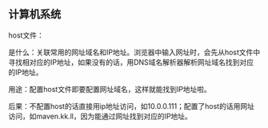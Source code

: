 ## 计算机系统

host文件：

是什么：关联常用的网址域名和IP地址。浏览器中输入网址时，会先从host文件中寻找相对应的IP地址，如果没有的话，用DNS域名解析器解析网址域名找到对应的IP地址。

用途：配置host文件即要配置网址域名，这样就能找到IP地址啦。

后果：不配置host的话直接用ip地址访问，如10.0.0.111；配置了host的话用网址访问，如maven.kk.ll，因为能通过网址找到对应的IP地址。